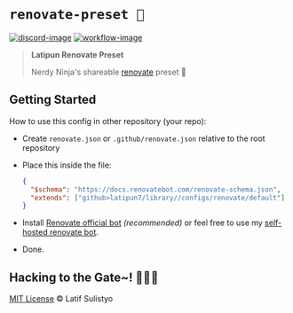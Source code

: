 # `renovate-preset 💅`

[![discord-image]][discord-url]
[![workflow-image]][workflow-url]

> **Latipun Renovate Preset**
>
> Nerdy Ninja's shareable [renovate](https://docs.renovatebot.com/config-presets/) preset 💅

## Getting Started

How to use this config in other repository (your repo):

- Create `renovate.json` or `.github/renovate.json` relative to the root repository
- Place this inside the file:

  ```json
  {
    "$schema": "https://docs.renovatebot.com/renovate-schema.json",
    "extends": ["github>latipun7/library//configs/renovate/default"]
  }
  ```

- Install [Renovate official bot](https://github.com/marketplace/renovate) _(recommended)_ or feel free to use my [self-hosted renovate bot](https://github.com/apps/latipun-renovates).

- Done.

## Hacking to the Gate~! 🐱‍💻🎶

[MIT License][license-url] © Latif Sulistyo

<!-- Variables -->

[discord-image]: https://img.shields.io/discord/758271814153011201?label=Developers%20Indonesia&logo=discord&style=flat-square
[discord-url]: https://discord.gg/njSj2Nq "Chat and discuss at Developers Indonesia"
[workflow-image]: https://img.shields.io/github/workflow/status/latipun7/library/Continuous%20Integration%20and%20Continuous%20Delivery%20%E2%9A%99%F0%9F%9A%80?label=CI%2FCD&logo=github%20actions&style=flat-square
[workflow-url]: https://github.com/latipun7/library/actions "GitHub Actions"
[license-url]: https://github.com/latipun7/library/blob/main/license "MIT License"
